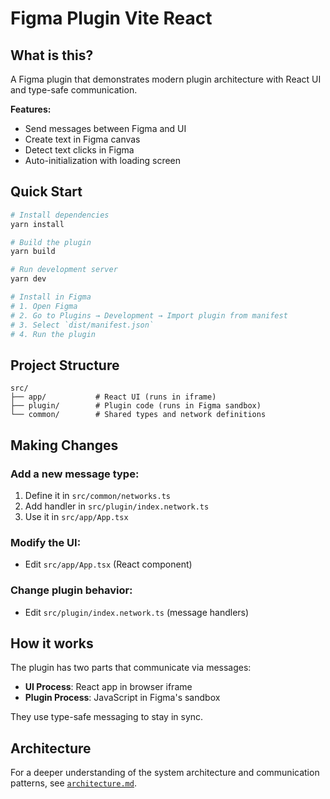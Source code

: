 # Figma Plugin Vite React

## What is this?

A Figma plugin that demonstrates modern plugin architecture with React UI and type-safe communication.

**Features:**
- Send messages between Figma and UI
- Create text in Figma canvas
- Detect text clicks in Figma
- Auto-initialization with loading screen

## Quick Start

```bash
# Install dependencies
yarn install

# Build the plugin
yarn build

# Run development server
yarn dev

# Install in Figma
# 1. Open Figma
# 2. Go to Plugins → Development → Import plugin from manifest
# 3. Select `dist/manifest.json`
# 4. Run the plugin
```

## Project Structure

```
src/
├── app/           # React UI (runs in iframe)
├── plugin/        # Plugin code (runs in Figma sandbox)  
└── common/        # Shared types and network definitions
```

## Making Changes

### Add a new message type:
1. Define it in `src/common/networks.ts`
2. Add handler in `src/plugin/index.network.ts`
3. Use it in `src/app/App.tsx`

### Modify the UI:
- Edit `src/app/App.tsx` (React component)

### Change plugin behavior:
- Edit `src/plugin/index.network.ts` (message handlers)

## How it works

The plugin has two parts that communicate via messages:
- **UI Process**: React app in browser iframe
- **Plugin Process**: JavaScript in Figma's sandbox

They use type-safe messaging to stay in sync.

## Architecture

For a deeper understanding of the system architecture and communication patterns, see [`architecture.md`](./architecture.md). 